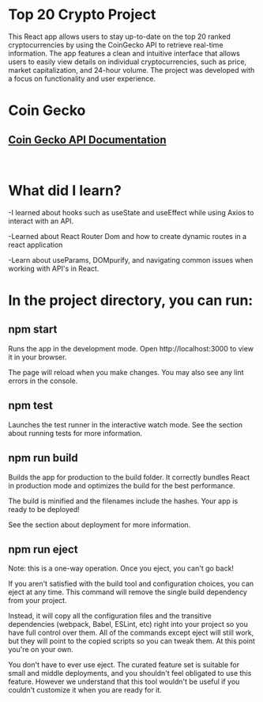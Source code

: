 # Top 20 Crypto Project
This React app allows users to stay up-to-date on the top 20 ranked cryptocurrencies by using the CoinGecko API to retrieve real-time information. The app features a clean and intuitive interface that allows users to easily view details on individual cryptocurrencies, such as price, market capitalization, and 24-hour volume. The project was developed with a focus on functionality and user experience.

# Coin Gecko

## [Coin Gecko API Documentation][Coin-Gecko]

<br />

# What did I learn?

-I learned about hooks such as useState and useEffect while using Axios to interact with an API. 

-Learned about React Router Dom and how to create dynamic routes in a react application

-Learn about useParams, DOMpurify, and navigating common issues when working with API's in React.

# In the project directory, you can run:

## npm start
Runs the app in the development mode.
Open http://localhost:3000 to view it in your browser.

The page will reload when you make changes.
You may also see any lint errors in the console.

## npm test
Launches the test runner in the interactive watch mode.
See the section about running tests for more information.

## npm run build
Builds the app for production to the build folder.
It correctly bundles React in production mode and optimizes the build for the best performance.

The build is minified and the filenames include the hashes.
Your app is ready to be deployed!

See the section about deployment for more information.

## npm run eject
Note: this is a one-way operation. Once you eject, you can't go back!

If you aren't satisfied with the build tool and configuration choices, you can eject at any time. This command will remove the single build dependency from your project.

Instead, it will copy all the configuration files and the transitive dependencies (webpack, Babel, ESLint, etc) right into your project so you have full control over them. All of the commands except eject will still work, but they will point to the copied scripts so you can tweak them. At this point you're on your own.

You don't have to ever use eject. The curated feature set is suitable for small and middle deployments, and you shouldn't feel obligated to use this feature. However we understand that this tool wouldn't be useful if you couldn't customize it when you are ready for it.

[Coin-Gecko]: https://www.coingecko.com/en/api/documentation
